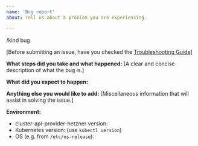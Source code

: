 ```yaml
---
name: 'Bug report'
about: Tell us about a problem you are experiencing.

---
```


/kind bug

[Before submitting an issue, have you checked the [Troubleshooting Guide](../../docs/topics/troubleshooting.md)]

**What steps did you take and what happened:**
[A clear and concise description of what the bug is.]


**What did you expect to happen:**


**Anything else you would like to add:**
[Miscellaneous information that will assist in solving the issue.]


**Environment:**

- cluster-api-provider-hetzner version: 
- Kubernetes version: (use `kubectl version`)
- OS (e.g. from `/etc/os-release`): 
